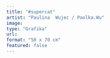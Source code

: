 ```yaml
---
title: "#supercat"
artist: "Paulina  Wujec / Paolka.Wu"
image:
type: "Grafika"
url:
format: "50 x 70 cm"
featured: false
---
```

